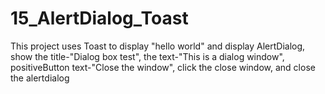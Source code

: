 # 15_AlertDialog_Toast
This project uses Toast to display "hello world" and display AlertDialog, show the title-"Dialog box test", the text-"This is a dialog window", positiveButton text-"Close the window", click the close window, and close the alertdialog
